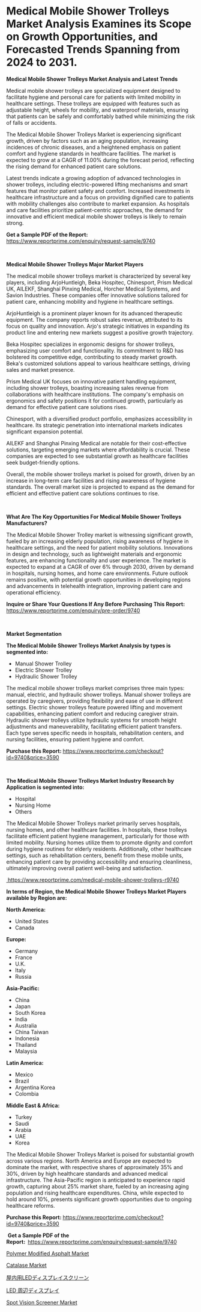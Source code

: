 <p><h1>Medical Mobile Shower Trolleys Market Analysis Examines its Scope on Growth Opportunities, and Forecasted Trends Spanning from 2024 to 2031.</h1></p><p><strong>Medical Mobile Shower Trolleys Market Analysis and Latest Trends</strong></p>
<p><p>Medical mobile shower trolleys are specialized equipment designed to facilitate hygiene and personal care for patients with limited mobility in healthcare settings. These trolleys are equipped with features such as adjustable height, wheels for mobility, and waterproof materials, ensuring that patients can be safely and comfortably bathed while minimizing the risk of falls or accidents.</p><p>The Medical Mobile Shower Trolleys Market is experiencing significant growth, driven by factors such as an aging population, increasing incidences of chronic diseases, and a heightened emphasis on patient comfort and hygiene standards in healthcare facilities. The market is expected to grow at a CAGR of 11.00% during the forecast period, reflecting the rising demand for enhanced patient care solutions.</p><p>Latest trends indicate a growing adoption of advanced technologies in shower trolleys, including electric-powered lifting mechanisms and smart features that monitor patient safety and comfort. Increased investments in healthcare infrastructure and a focus on providing dignified care to patients with mobility challenges also contribute to market expansion. As hospitals and care facilities prioritize patient-centric approaches, the demand for innovative and efficient medical mobile shower trolleys is likely to remain strong.</p></p>
<p><strong>Get a Sample PDF of the Report:&nbsp;</strong> <a href="https://www.reportprime.com/enquiry/request-sample/9740">https://www.reportprime.com/enquiry/request-sample/9740</a></p>
<p>&nbsp;</p>
<p><strong>Medical Mobile Shower Trolleys Major Market Players</strong></p>
<p><p>The medical mobile shower trolleys market is characterized by several key players, including ArjoHuntleigh, Beka Hospitec, Chinesport, Prism Medical UK, AILEKF, Shanghai Pinxing Medical, Horcher Medical Systems, and Savion Industries. These companies offer innovative solutions tailored for patient care, enhancing mobility and hygiene in healthcare settings.</p><p>ArjoHuntleigh is a prominent player known for its advanced therapeutic equipment. The company reports robust sales revenue, attributed to its focus on quality and innovation. Arjo's strategic initiatives in expanding its product line and entering new markets suggest a positive growth trajectory.</p><p>Beka Hospitec specializes in ergonomic designs for shower trolleys, emphasizing user comfort and functionality. Its commitment to R&D has bolstered its competitive edge, contributing to steady market growth. Beka's customized solutions appeal to various healthcare settings, driving sales and market presence.</p><p>Prism Medical UK focuses on innovative patient handling equipment, including shower trolleys, boasting increasing sales revenue from collaborations with healthcare institutions. The company's emphasis on ergonomics and safety positions it for continued growth, particularly as demand for effective patient care solutions rises.</p><p>Chinesport, with a diversified product portfolio, emphasizes accessibility in healthcare. Its strategic penetration into international markets indicates significant expansion potential.</p><p>AILEKF and Shanghai Pinxing Medical are notable for their cost-effective solutions, targeting emerging markets where affordability is crucial. These companies are expected to see substantial growth as healthcare facilities seek budget-friendly options.</p><p>Overall, the mobile shower trolleys market is poised for growth, driven by an increase in long-term care facilities and rising awareness of hygiene standards. The overall market size is projected to expand as the demand for efficient and effective patient care solutions continues to rise.</p></p>
<p>&nbsp;</p>
<p><strong>What Are The Key Opportunities For Medical Mobile Shower Trolleys Manufacturers?</strong></p>
<p><p>The Medical Mobile Shower Trolley market is witnessing significant growth, fueled by an increasing elderly population, rising awareness of hygiene in healthcare settings, and the need for patient mobility solutions. Innovations in design and technology, such as lightweight materials and ergonomic features, are enhancing functionality and user experience. The market is expected to expand at a CAGR of over 6% through 2030, driven by demand in hospitals, nursing homes, and home care environments. Future outlook remains positive, with potential growth opportunities in developing regions and advancements in telehealth integration, improving patient care and operational efficiency.</p></p>
<p><strong>Inquire or Share Your Questions If Any Before Purchasing This Report:</strong> <a href="https://www.reportprime.com/enquiry/pre-order/9740">https://www.reportprime.com/enquiry/pre-order/9740</a></p>
<p>&nbsp;</p>
<p><strong>Market Segmentation</strong></p>
<p><strong>The Medical Mobile Shower Trolleys Market Analysis by types is segmented into:</strong></p>
<p><ul><li>Manual Shower Trolley</li><li>Electric Shower Trolley</li><li>Hydraulic Shower Trolley</li></ul></p>
<p><p>The medical mobile shower trolleys market comprises three main types: manual, electric, and hydraulic shower trolleys. Manual shower trolleys are operated by caregivers, providing flexibility and ease of use in different settings. Electric shower trolleys feature powered lifting and movement capabilities, enhancing patient comfort and reducing caregiver strain. Hydraulic shower trolleys utilize hydraulic systems for smooth height adjustments and maneuverability, facilitating efficient patient transfers. Each type serves specific needs in hospitals, rehabilitation centers, and nursing facilities, ensuring patient hygiene and comfort.</p></p>
<p><strong>Purchase this Report:&nbsp;</strong><a href="https://www.reportprime.com/checkout?id=9740&price=3590">https://www.reportprime.com/checkout?id=9740&price=3590</a></p>
<p>&nbsp;</p>
<p><strong>The Medical Mobile Shower Trolleys Market Industry Research by Application is segmented into:</strong></p>
<p><ul><li>Hospital</li><li>Nursing Home</li><li>Others</li></ul></p>
<p><p>The Medical Mobile Shower Trolleys market primarily serves hospitals, nursing homes, and other healthcare facilities. In hospitals, these trolleys facilitate efficient patient hygiene management, particularly for those with limited mobility. Nursing homes utilize them to promote dignity and comfort during hygiene routines for elderly residents. Additionally, other healthcare settings, such as rehabilitation centers, benefit from these mobile units, enhancing patient care by providing accessibility and ensuring cleanliness, ultimately improving overall patient well-being and satisfaction.</p></p>
<p><a href="https://www.reportprime.com/medical-mobile-shower-trolleys-r9740">&nbsp;https://www.reportprime.com/medical-mobile-shower-trolleys-r9740</a></p>
<p><strong>In terms of Region, the Medical Mobile Shower Trolleys Market Players available by Region are:</strong></p>
<p>
    <p> <strong> North America: </strong>
        <ul>
            <li>United States</li>
            <li>Canada</li>
        </ul>
        </p> 
    <p> <strong> Europe: </strong>
        <ul>
            <li>Germany</li>
            <li>France</li>
            <li>U.K.</li>
            <li>Italy</li>
            <li>Russia</li>
        </ul>
        </p> 
    <p> <strong> Asia-Pacific: </strong>
        <ul>
            <li>China</li>
            <li>Japan</li>
            <li>South Korea</li>
            <li>India</li>
            <li>Australia</li>
            <li>China Taiwan</li>
            <li>Indonesia</li>
            <li>Thailand</li>
            <li>Malaysia</li>
        </ul>
        </p> 
    <p> <strong> Latin America: </strong>
        <ul>
            <li>Mexico</li>
            <li>Brazil</li>
            <li>Argentina Korea</li>
            <li>Colombia</li>
        </ul>
        </p> 
    <p> <strong> Middle East & Africa: </strong>
        <ul>
            <li>Turkey</li>
            <li>Saudi</li>
            <li>Arabia</li>
            <li>UAE</li>
            <li>Korea</li>
        </ul>
    </p>
    </p>
<p><p>The Medical Mobile Shower Trolleys Market is poised for substantial growth across various regions. North America and Europe are expected to dominate the market, with respective shares of approximately 35% and 30%, driven by high healthcare standards and advanced medical infrastructure. The Asia-Pacific region is anticipated to experience rapid growth, capturing about 25% market share, fueled by an increasing aging population and rising healthcare expenditures. China, while expected to hold around 10%, presents significant growth opportunities due to ongoing healthcare reforms.</p></p>
<p><strong>Purchase this Report: </strong><a href="https://www.reportprime.com/checkout?id=9740&price=3590">https://www.reportprime.com/checkout?id=9740&price=3590</a></p>
<p>&nbsp;<strong>Get a Sample PDF of the Report:&nbsp;&nbsp;</strong><a href="https://www.reportprime.com/enquiry/request-sample/9740">https://www.reportprime.com/enquiry/request-sample/9740</a></p>
<p><strong></strong></p>
<p><p><a href="https://medium.com/@alberthenry754/the-global-polymer-modified-asphalt-market-is-at-the-forefront-of-innovation-driving-rapid-7243a1a8c4f3">Polymer Modified Asphalt Market</a></p><p><a href="https://issuu.com/reportprime-2/docs/catalase-market-size-2030.pptx_d04d218c9717e3">Catalase Market</a></p><p><a href="https://medium.com/@sashabeier2023/indoor-led-display-screen-market-%E3%81%AF-%E3%82%B3%E3%82%B9%E3%83%88%E7%AE%A1%E7%90%86%E3%81%A8%E5%8A%B9%E7%8E%87%E5%90%91%E4%B8%8A%E3%82%92%E5%84%AA%E5%85%88%E3%81%97%E3%81%BE%E3%81%99-%E3%81%95%E3%82%89%E3%81%AB-%E5%A0%B1%E5%91%8A%E6%9B%B8%E3%81%AF%E5%B8%82%E5%A0%B4%E3%81%AE%E9%9C%80%E8%A6%81%E9%9D%A2%E3%81%A8%E4%BE%9B%E7%B5%A6%E9%9D%A2%E3%81%AE%E4%B8%A1%E6%96%B9%E3%82%92%E3%82%AB%E3%83%90%E3%83%BC%E3%81%97%E3%81%A6%E3%81%84%E3%81%BE%E3%81%99-indoor-led-689b0669c5f0">屋内用LEDディスプレイスクリーン</a></p><p><a href="https://medium.com/@sashabeier2023/led-perimeter-displays-market-%E3%81%AE%E3%82%B0%E3%83%AD%E3%83%BC%E3%83%90%E3%83%AB%E5%B8%82%E5%A0%B4%E6%A6%82%E8%A6%81%E3%81%AF-%E4%B8%96%E7%95%8C%E3%81%8A%E3%82%88%E3%81%B3%E4%B8%BB%E8%A6%81%E5%B8%82%E5%A0%B4%E3%81%AB%E3%81%8A%E3%81%91%E3%82%8B%E6%A5%AD%E7%95%8C%E3%81%AB%E5%BD%B1%E9%9F%BF%E3%82%92%E4%B8%8E%E3%81%88%E3%82%8B%E4%B8%BB%E8%A6%81%E3%81%AA%E3%83%88%E3%83%AC%E3%83%B3%E3%83%89%E3%81%AB%E3%81%A4%E3%81%84%E3%81%A6-%E7%8B%AC%E8%87%AA%E3%81%AE%E8%A6%96%E7%82%B9%E3%82%92%E6%8F%90%E4%BE%9B%E3%81%97%E3%81%BE%E3%81%99-be531074ac37">LED 周辺ディスプレイ</a></p><p><a href="https://github.com/sumonsky0m/Market-Research-Report-List-1/blob/main/spot-vision-screener-market.md">Spot Vision Screener Market</a></p></p>